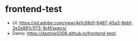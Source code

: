 # frontend-test

* UI: https://xd.adobe.com/view/4e1c68d1-6487-45a3-8ebf-2e2e881c1f73-1b4f/specs/
* Demo: https://dastine0308.github.io/frontend-test/

